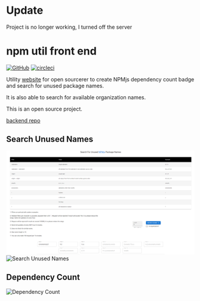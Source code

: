 # Update

Project is no longer working, I turned off the server

# npm util front end

[![GitHub](https://img.shields.io/github/license/tylim88/npm-util-front-end?color=blue)](https://github.com/tylim88/npm-util-front-end/blob/main/LICENSE) [![circleci](https://circleci.com/gh/tylim88/npm-util-front-end.svg?style=shield)](https://app.circleci.com/pipelines/github/tylim88/npm-util)

Utility [website](https://npmutil.com) for open sourcerer to create NPMjs dependency count badge and search for unused package names.

It is also able to search for available organization names.

This is an open source project.



[backend repo](https://github.com/tylim88/npm-util)

## Search Unused Names

![Search Unused Names](img/name.png)
![Search Unused Names](img/name2.png)

## Dependency Count

![Dependency Count](img/count.png)
